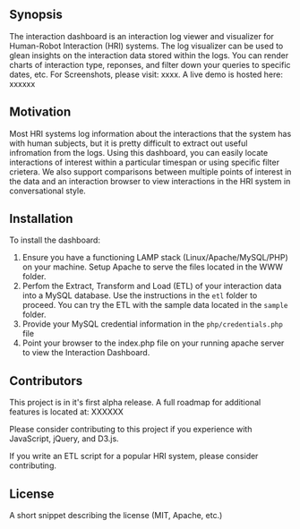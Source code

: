 ## Synopsis

The interaction dashboard is an interaction log viewer and visualizer for 
Human-Robot Interaction (HRI) systems. The log visualizer can be used to glean
insights on the interaction data stored within the logs. You can render charts
of interaction type, reponses, and filter down your queries to specific dates,
etc. For Screenshots, please visit: xxxx. A live demo is hosted here: xxxxxx

## Motivation

Most HRI systems log information about the interactions that the system has with
human subjects, but it is pretty difficult to extract out useful infromation
from the logs. Using this dashboard, you can easily locate interactions of 
interest within a particular timespan or using specific filter crietera. We
also support comparisons between multiple points of interest in the data
and an interaction browser to view interactions in the HRI system in 
conversational style. 

## Installation

To install the dashboard:

1) Ensure you have a functioning LAMP stack (Linux/Apache/MySQL/PHP) on your 
   machine. Setup Apache to serve the files located in the WWW folder.
2) Perfom the Extract, Transform and Load (ETL) of your interaction data into
   a MySQL database. Use the instructions in the `etl` folder to proceed. You can
   try the ETL with the sample data located in the `sample` folder.
3) Provide your MySQL credential information in the `php/credentials.php` file
4) Point your browser to the index.php file on your running apache server to 
   view the Interaction Dashboard.


## Contributors
This project is in it's first alpha release. A full roadmap for additional 
features is located at: XXXXXX

Please consider contributing to this project if you experience with JavaScript,
jQuery, and D3.js.

If you write an ETL script for a popular HRI system, please consider 
contributing.

## License

A short snippet describing the license (MIT, Apache, etc.)